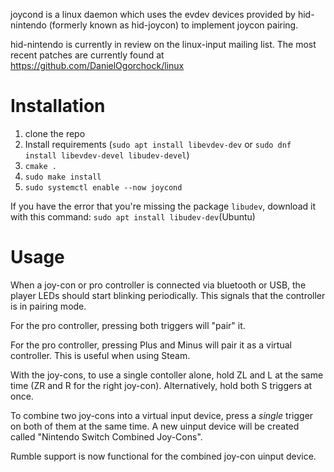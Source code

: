 joycond is a linux daemon which uses the evdev devices provided by hid-nintendo (formerly known as hid-joycon) to implement joycon pairing.

hid-nintendo is currently in review on the linux-input mailing list. The most recent patches are currently found at https://github.com/DanielOgorchock/linux

# Installation
1. clone the repo
2. Install requirements (`sudo apt install libevdev-dev` or `sudo dnf install libevdev-devel libudev-devel`)
3. `cmake .`
4. `sudo make install`
5. `sudo systemctl enable --now joycond`

If you have the error that you're missing the package `libudev`, download it with this command: `sudo apt install libudev-dev`(Ubuntu)

# Usage
When a joy-con or pro controller is connected via bluetooth or USB, the player LEDs should start blinking periodically. This signals that the controller is in pairing mode.

For the pro controller, pressing both triggers will "pair" it.

For the pro controller, pressing Plus and Minus will pair it as a virtual controller.
This is useful when using Steam.

With the joy-cons, to use a single contoller alone, hold ZL and L at the same time (ZR and R for the right joy-con). Alternatively, hold both S triggers at once.

To combine two joy-cons into a virtual input device, press a *single* trigger on both of them at the same time. A new uinput device will be created called "Nintendo Switch Combined Joy-Cons".

Rumble support is now functional for the combined joy-con uinput device.
